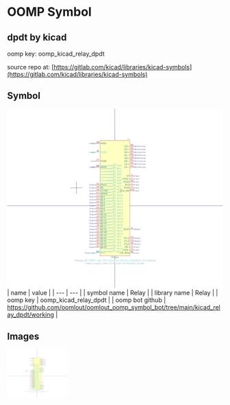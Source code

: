 # OOMP Symbol  
## dpdt  by kicad  
  
oomp key: oomp_kicad_relay_dpdt  
  
source repo at: [https://gitlab.com/kicad/libraries/kicad-symbols](https://gitlab.com/kicad/libraries/kicad-symbols)  
## Symbol  
  
[![working.png](working_600.png)](working.png)  
| name | value | 
| --- | --- | 
| symbol name | Relay | 
| library name | Relay | 
| oomp key | oomp_kicad_relay_dpdt | 
| oomp bot github | https://github.com/oomlout/oomlout_oomp_symbol_bot/tree/main/kicad_relay_dpdt/working | 
## Images  
  
[![working.png](working_140.png)](working.png)  
